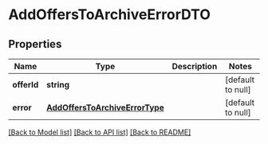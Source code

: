 # AddOffersToArchiveErrorDTO

## Properties
Name | Type | Description | Notes
------------ | ------------- | ------------- | -------------
**offerId** | **string** |  | [default to null]
**error** | [**AddOffersToArchiveErrorType**](AddOffersToArchiveErrorType.md) |  | [default to null]

[[Back to Model list]](../README.md#documentation-for-models) [[Back to API list]](../README.md#documentation-for-api-endpoints) [[Back to README]](../README.md)


